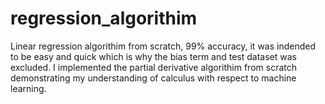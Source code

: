 # regression_algorithim
Linear regression algorithim from scratch, 99% accuracy, it was indended to be easy and quick which is why the bias term and test dataset was excluded. 
I implemented the partial derivative algorithim from scratch demonstrating my understanding of calculus with respect to machine learning.


